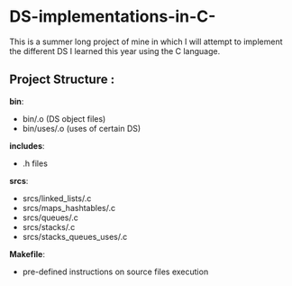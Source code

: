 # DS-implementations-in-C-
This is a summer long project of mine in which I will attempt to implement the different DS I learned this year using the C language.

## Project Structure :
<b>bin</b>:
- bin/.o  (DS object files)
- bin/uses/.o (uses of certain DS)

<b>includes</b>:
- .h files

<b>srcs</b>:
- srcs/linked_lists/.c
- srcs/maps_hashtables/.c
- srcs/queues/.c
- srcs/stacks/.c
- srcs/stacks_queues_uses/.c

<b>Makefile</b>:
- pre-defined instructions on source files execution


